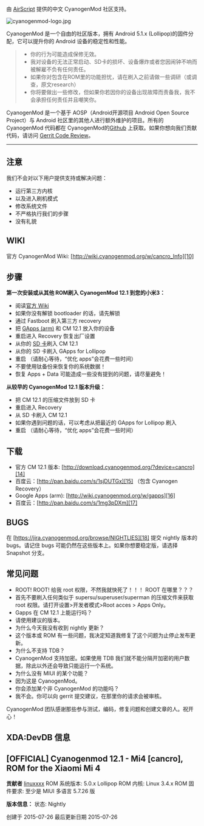 由 [AirScript][6] 提供的中文 CyanogenMod 社区支持。

![cyanogenmod-logo.jpg][7]

CyanogenMod 是一个自由的社区版本，拥有 Android 5.1.x (Lollipop)的固件分配，它可以提升你的 Android 设备的稳定性和性能。

> * 你的行为可能造成保修无效。
> * 我对设备的无法正常启动、SD卡的损坏、设备爆炸或者您因闹钟不响而被解雇不负有任何责任。
> * 如果你对包含在ROM里的功能担忧，请在刷入之前请做一些调研（或调查，原文research）
> * 你将要做出一些修改，但如果你若因你的设备出现故障而责备我，我不会承担任何责任并且嘲笑你。

CyanogenMod 是一个基于 AOSP（Android开源项目 Android Open Source Project）与 Android 社区里的其他人进行额外维护的项目。所有的 CyanogenMod 代码都在 CyanogenMod的[Github][8] 上获取。如果你想向我们贡献代码，请访问 [Gerrit Code Review][9]。


----------


注意
---
我们不会对以下用户提供支持或解决问题：
 - 运行第三方内核
 - 以及进入刷机模式
 - 修改系统文件
 - 不严格执行我们的步骤
 - 没有礼貌

WIKI
----

官方 CyanogenMod Wiki: [http://wiki.cyanogenmod.org/w/cancro_Info][10]

步骤
--

**第一次安装或从其他 ROM刷入 CyanogenMod 12.1 到您的小米3：**

 - 阅读[官方 Wiki][11]
 - 如果你没有解锁 bootloader 的话，请先解锁
 - 通过 Fastboot 刷入第三方 recovery
 - 把 [GApps (arm)][12] 和 CM 12.1 放入你的设备
 - 重启进入 Recovery 恢复出厂设置
 - 从你的 [SD 卡][13]刷入 CM 12.1
 - 从你的 SD 卡刷入 GApps for Lollipop
 - 重启 （请耐心等待，“优化 apps”会花费一些时间）
 - 不要使用钛备份来恢复你的系统数据！
 - 恢复 Apps + Data 可能造成一些没有提到的问题，请尽量避免！

**从较早的 CyanogenMod 12.1 版本升级：**
 - 把 CM 12.1 的压缩文件放到 SD 卡
 - 重启进入 Recovery
 - 从 SD 卡刷入 CM 12.1
 - 如果你遇到问题的话，可以考虑从把最近的 GApps for Lollipop 刷入
 - 重启 （请耐心等待，“优化 apps”会花费一些时间）

下载
---

 - 官方 CM 12.1 版本: [http://download.cyanogenmod.org/?device=cancro][14]
 - 百度云：[http://pan.baidu.com/s/1sjDUTGx][15] （包含 Cyanogen Recovery）
 - Google Apps (arm): [http://wiki.cyanogenmod.org/w/gapps][16]
 - 百度云：[http://pan.baidu.com/s/1mg3pDXm][17]

BUGS
----

在 [https://jira.cyanogenmod.org/browse/NIGHTLIES][18] 提交 nightly 版本的 bugs。请记住 bugs 可能仍然在这些版本上。如果你想要稳定版，请选择 Snapshot 分支。

常见问题
----

 - ROOT! ROOT! 给我 root 权限，不然我就快死了！！！ ROOT 在哪里？？？
 - 首先不要刷入任何类似于 supersu/superuser/superman 的压缩文件来获取 root 权限。请打开设置>开发者模式>Root  acces > Apps Only。
 - Gapps 在 CM 12.1 上能运行吗？
 - 请使用建议的版本。
 - 为什么今天我没有收到 nightly 更新？
 - 这个版本或 ROM 有一些问题，我决定知道我修复了这个问题为止停止发布更新。
 - 为什么不支持 TDB？
 - CyanogenMod 支持加密。如果使用 TDB 我们就不能分隔开加密的用户数据，除此以外还会导致只能运行一个系统。
 - 为什么没有 MIUI 的某个功能？
 - 因为这是 CyanogenMod。
 - 你会添加某个非 CyanogenMod 的功能吗？
 - 我不会。你可以向 gerrit 提交建议，在那里你的请求会被审核。

CyanogenMod 团队感谢那些参与测试，编码，修复问题和创建文章的人。祝开心！

XDA:DevDB 信息
---------------------

[OFFICIAL] Cyanogenmod 12.1 - Mi4 [cancro], ROM for the Xiaomi Mi 4
-------------------------------------------------------------------

**贡献者**
[linuxxxx][19]
ROM 系统版本: 5.0.x Lollipop
ROM 内核: Linux 3.4.x
ROM 固件要求: 至少是 MIUI 多语言 5.7.26 版

**版本信息：**
状态: Nightly

创建于 2015-07-26
最后更新日期 2015-07-26



  [6]: https://www.airscr.com/
  [7]: https://dn-airscr.qbox.me/2015/08/2964752827.png
  [8]: https://github.com/CyanogenMod
  [9]: http://review.cyanogenmod.org/
  [10]: http://wiki.cyanogenmod.org/w/cancro_Info
  [11]: https://wiki.cyanogenmod.org/w/Cancro_Info
  [12]: https://wiki.cyanogenmod.org/w/Google_Apps
  [13]: http://viglink.pgpartner.com/rd.php?r=814&m=1099149112&q=n&rdgt=1439828024&it=1440260024&et=1440432824&priceret=8.01&pg=~~3&k=241a7c323155ea01274b0f73b4ea903e&source=feed&url=http%3A%2F%2Fc%2Eaffil%2Ewalmart%2Ecom%2Ft%2Fcsepg01%3Fl%3Dhttp%253A%252F%252Fwww%2Ewalmart%2Ecom%252Fip%252FUnirex-MicroSD-High-Capacity-Card-4GB-Class-4-with-SD-Adapter%252F43743321%253Fwmlspartner%253Dpricegrabber%2Ecom%2526affcmpid%253D2919630514%2526tmode%253D0000%2526bcfg%253D00a4367205b76052a26ec27645e379fa%2526veh%253Dcse&st=feed&mt=~~~~~~~~n~~~
  [14]: http://download.cyanogenmod.org/?device=cancro
  [15]: http://pan.baidu.com/s/1sjDUTGx
  [16]: http://wiki.cyanogenmod.org/w/gapps
  [17]: http://pan.baidu.com/s/1mg3pDXm
  [18]: https://jira.cyanogenmod.org/browse/NIGHTLIES
  [19]: http://forum.xda-developers.com/member.php?u=5451053
  [20]: http://www.airscr.com/
  [21]: http://forum.xda-developers.com/mi-4/orig-development/official-cyanogenmod-12-1-mi4-t3165625
